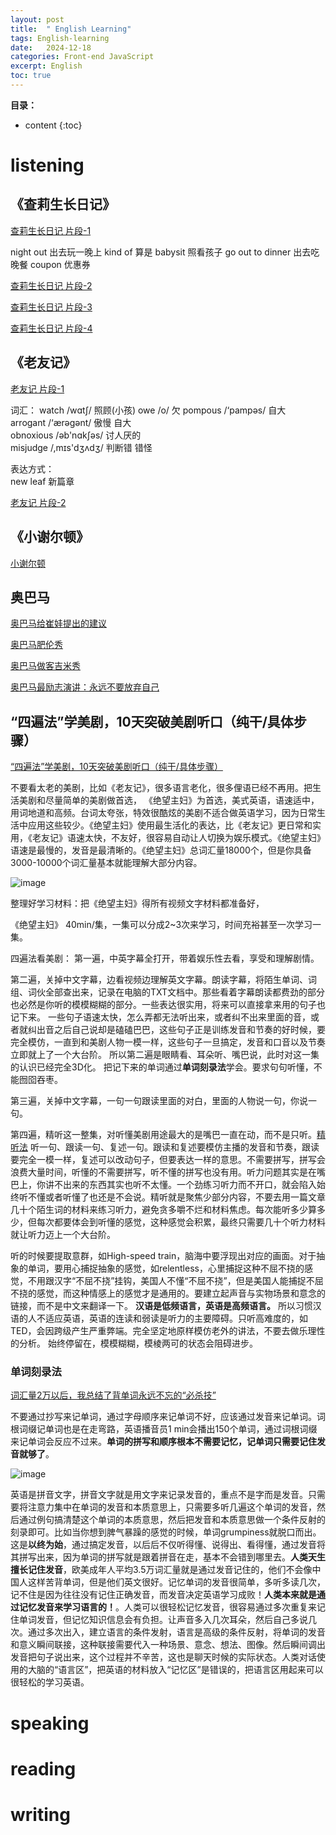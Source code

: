 ```yaml
---
layout: post
title:  " English Learning"
tags: English-learning
date:   2024-12-18
categories: Front-end JavaScript
excerpt: English
toc: true
---
```


**目录：**

* content
{:toc}



# listening
## 《查莉生长日记》

[查莉生长日记 片段-1](https://www.bilibili.com/video/BV1iV4sesEGm/?spm_id_from=333.880.my_history.page.click&vd_source=5da465d0f5f1a453e61fcdcd0524c2d4)

night out 出去玩一晚上
kind of 算是
babysit 照看孩子
go out to dinner 出去吃晚餐
coupon 优惠券

[查莉生长日记 片段-2](https://www.bilibili.com/video/BV16P4sehEqb/?spm_id_from=333.880.my_history.page.click&vd_source=5da465d0f5f1a453e61fcdcd0524c2d4)


[查莉生长日记 片段-3](https://www.bilibili.com/video/BV1gQtpeyENa/?spm_id_from=333.880.my_history.page.click&vd_source=5da465d0f5f1a453e61fcdcd0524c2d4)



[查莉生长日记 片段-4](https://www.bilibili.com/video/BV1qZtYenEcQ/?spm_id_from=333.880.my_history.page.click&vd_source=5da465d0f5f1a453e61fcdcd0524c2d4)


## 《老友记》

[老友记 片段-1](https://www.bilibili.com/video/BV1JYtee4ERR/?spm_id_from=333.880.my_history.page.click&vd_source=5da465d0f5f1a453e61fcdcd0524c2d4)

词汇：
watch /wɑtʃ/ 照顾(小孩)
owe /o/ 欠
pompous /‘pampəs/ 自大  
arrogant /‘ærəɡənt/ 傲慢 自大  
obnoxious /əb'nɑkʃəs/ 讨人厌的  
misjudge /,mɪs'dʒʌdʒ/ 判断错 错怪  

表达方式：  
new leaf 新篇章

[老友记 片段-2](https://www.bilibili.com/video/BV1bkqHY5ESU/?spm_id_from=333.880.my_history.page.click&vd_source=5da465d0f5f1a453e61fcdcd0524c2d4)



## 《小谢尔顿》

[小谢尔顿](https://www.bilibili.com/video/BV1AU411S7K7/?spm_id_from=333.880.my_history.page.click&vd_source=5da465d0f5f1a453e61fcdcd0524c2d4)

## 奥巴马

[奥巴马给崔娃提出的建议](https://www.bilibili.com/video/BV1yV4y1c7B4/?spm_id_from=333.337.search-card.all.click&vd_source=5da465d0f5f1a453e61fcdcd0524c2d4)

[奥巴马肥伦秀](https://www.bilibili.com/video/BV19i4y1u7k2?spm_id_from=333.788.recommend_more_video.3&vd_source=5da465d0f5f1a453e61fcdcd0524c2d4)

[奥巴马做客吉米秀](https://www.bilibili.com/video/BV13b4y147yP?spm_id_from=333.788.recommend_more_video.0&vd_source=5da465d0f5f1a453e61fcdcd0524c2d4)

[奥巴马最励志演讲：永远不要放弃自己](https://www.bilibili.com/video/BV1pc411u7Bu?spm_id_from=333.788.recommend_more_video.-1&vd_source=5da465d0f5f1a453e61fcdcd0524c2d4)

## “四遍法”学美剧，10天突破美剧听口（纯干/具体步骤）

[ “四遍法”学美剧，10天突破美剧听口（纯干/具体步骤）](https://www.bilibili.com/video/BV19cBFYdEeq/?spm_id_from=333.880.my_history.page.click&vd_source=5da465d0f5f1a453e61fcdcd0524c2d4)

不要看太老的美剧，比如《老友记》，很多语言老化，很多俚语已经不再用。把生活美剧和尽量简单的美剧做首选，
《绝望主妇》为首选，美式英语，语速适中，用词地道和高频。台词太夸张，特效很酷炫的美剧不适合做英语学习，因为日常生活中应用这些较少。《绝望主妇》使用最生活化的表达，比《老友记》更日常和实用，《老友记》语速太快，不友好，很容易自动让人切换为娱乐模式。《绝望主妇》语速是最慢的，发音是最清晰的。《绝望主妇》总词汇量18000个，但是你具备3000-10000个词汇量基本就能理解大部分内容。

![image](https://github.com/user-attachments/assets/9ba478b1-46b4-4540-8f2b-15e0a8db8e60)

整理好学习材料：把《绝望主妇》得所有视频文字材料都准备好，

《绝望主妇》 40min/集，一集可以分成2~3次来学习，时间充裕甚至一次学习一集。

四遍法看美剧：
第一遍，中英字幕全打开，带着娱乐性去看，享受和理解剧情。

第二遍，关掉中文字幕，边看视频边理解英文字幕。朗读字幕，将陌生单词、词组、词伙全部查出来，记录在电脑的TXT文档中。那些看着字幕朗读都费劲的部分也必然是你听的模模糊糊的部分。一些表达很实用，将来可以直接拿来用的句子也记下来。 一些句子语速太快，怎么弄都无法听出来，或者纠不出来里面的音，或者就纠出音之后自己说却是磕磕巴巴，这些句子正是训练发音和节奏的好时候，要完全模仿，一直到和美剧人物一模一样，这些句子一旦搞定，发音和口音以及节奏立即就上了一个大台阶。 所以第二遍是眼睛看、耳朵听、嘴巴说，此时对这一集的认识已经完全3D化。 把记下来的单词通过**单词刻录法**学会。要求句句听懂，不能囫囵吞枣。

第三遍，关掉中文字幕，一句一句跟读里面的对白，里面的人物说一句，你说一句。

第四遍，精听这一整集，对听懂美剧用途最大的是嘴巴一直在动，而不是只听。[精听法](https://www.bilibili.com/video/BV1Ja4y1R7Xx?spm_id_from=333.788.recommend_more_video.0&vd_source=5da465d0f5f1a453e61fcdcd0524c2d4)   听一句、跟读一句、复述一句。跟读和复述要模仿主播的发音和节奏，跟读要完全一模一样，复述可以改动句子，但要表达一样的意思。不需要拼写，拼写会浪费大量时间，听懂的不需要拼写，听不懂的拼写也没有用。听力问题其实是在嘴巴上，你讲不出来的东西其实也听不太懂。一个劲练习听力而不开口，就会陷入始终听不懂或者听懂了也还是不会说。精听就是聚焦少部分内容，不要去用一篇文章几十个陌生词的材料来练习听力，避免贪多嚼不烂和材料焦虑。每次能听多少算多少，但每次都要体会到听懂的感觉，这种感觉会积累，最终只需要几十个听力材料就让听力迈上一个大台阶。

听的时候要提取意群，如High-speed train，脑海中要浮现出对应的画面。对于抽象的单词，要用心捕捉抽象的感觉，如relentless，心里捕捉这种不屈不挠的感觉，不用跟汉字“不屈不挠”挂钩，美国人不懂“不屈不挠”，但是美国人能捕捉不屈不挠的感觉，而这种情感上的感觉才是通用的。要建立起声音与实物场景和意念的链接，而不是中文来翻译一下。 **汉语是低频语言，英语是高频语言。** 所以习惯汉语的人不适应英语，英语的连读和弱读是听力的主要障碍。只听高难度的，如TED，会因跨级产生严重弊端。完全坚定地原样模仿老外的讲法，不要去做乐理性的分析。 始终停留在，模模糊糊，模棱两可的状态会阻碍进步。


### 单词刻录法
[词汇量2万以后，我总结了背单词永远不忘的“必杀技”](https://www.bilibili.com/video/BV1wg41157sn/?spm_id_from=333.337.search-card.all.click&vd_source=5da465d0f5f1a453e61fcdcd0524c2d4)

不要通过抄写来记单词，通过字母顺序来记单词不好，应该通过发音来记单词。词根词缀记单词也是在走弯路，英语播音员1 min会播出150个单词，通过词根词缀来记单词会反应不过来。**单词的拼写和顺序根本不需要记忆，记单词只需要记住发音就够了**。

![image](https://github.com/user-attachments/assets/6c120965-fef1-4588-a2e3-f23eabd63a31)

英语是拼音文字，拼音文字就是用文字来记录发音的，重点不是字而是发音。只需要将注意力集中在单词的发音和本质意思上，只需要多听几遍这个单词的发音，然后通过例句搞清楚这个单词的本质意思，然后把发音和本质意思做一个条件反射的刻录即可。比如当你想到脾气暴躁的感觉的时候，单词grumpiness就脱口而出。这是**以终为始**，通过搞定发音，以后后不仅听得懂、说得出、看得懂，通过发音将其拼写出来，因为单词的拼写就是跟着拼音在走，基本不会错到哪里去。**人类天生擅长记住发音**，欧美成年人平均3.5万词汇量就是通过发音记住的，他们不会像中国人这样苦背单词，但是他们英文很好。记忆单词的发音很简单，多听多读几次，记不住是因为往往没有记住正确发音，而发音决定英语学习成败！**人类本来就是通过记忆发音来学习语言的！**。人类可以很轻松记忆发音，很容易通过多次重复来记住单词发音，但记忆知识信息会有负担。让声音多入几次耳朵，然后自己多说几次。通过多次出入，建立语言的条件发射，语言是高级的条件反射，将单词的发音和意义瞬间联接，这种联接需要代入一种场景、意念、想法、图像。然后瞬间调出发音把句子说出来，这个过程并不辛苦，这也是聊天时候的实际状态。人类对话使用的大脑的“语言区”，把英语的材料放入“记忆区”是错误的，把语言区用起来可以很轻松的学习英语。




# speaking

# reading 

# writing









